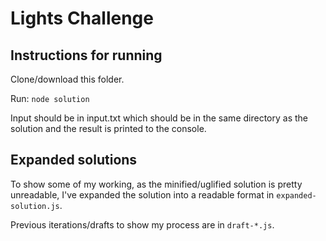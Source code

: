 # Lights Challenge

## Instructions for running
Clone/download this folder.

Run: `node solution`

Input should be in input.txt which should be in the same directory as the solution and the result is printed to the console.

## Expanded solutions
To show some of my working, as the minified/uglified solution is pretty unreadable, I've expanded the solution into a readable format in `expanded-solution.js`.

Previous iterations/drafts to show my process are in `draft-*.js`.